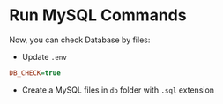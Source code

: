 # Run MySQL Commands

Now, you can check Database by files:

* Update `.env`

```ini
DB_CHECK=true
```

* Create a MySQL files in `db` folder with `.sql` extension
